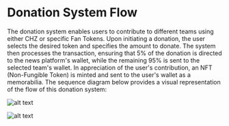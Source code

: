 # Donation System Flow
The donation system enables users to contribute to different teams using either CHZ or specific Fan Tokens. Upon initiating a donation, the user selects the desired token and specifies the amount to donate. The system then processes the transaction, ensuring that 5% of the donation is directed to the news platform's wallet, while the remaining 95% is sent to the selected team's wallet. In appreciation of the user's contribution, an NFT (Non-Fungible Token) is minted and sent to the user's wallet as a memorabilia. The sequence diagram below provides a visual representation of the flow of this donation system:

![alt text](https://www.bugraayan.com/d_tg60ySWH.svg)

![alt text](https://www.bugraayan.com/C03CCF08-2E62-4FE8-8191-FCB99C0B0A18.jpeg)
